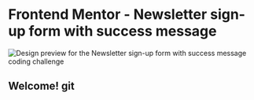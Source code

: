 # Frontend Mentor - Newsletter sign-up form with success message

![Design preview for the Newsletter sign-up form with success message coding challenge](./design/desktop-preview.jpg)

## Welcome! git 


